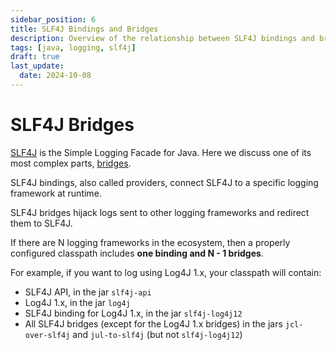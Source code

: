 ```yaml
---
sidebar_position: 6
title: SLF4J Bindings and Bridges
description: Overview of the relationship between SLF4J bindings and bridges
tags: [java, logging, slf4j]
draft: true
last_update:
  date: 2024-10-08
---
```


# SLF4J Bridges

[SLF4J](https://slf4j.org/) is the Simple Logging Facade for Java. Here we discuss one of its most complex parts, [bridges](https://www.slf4j.org/legacy.html).

SLF4J bindings, also called providers, connect SLF4J to a specific logging framework at runtime.

SLF4J bridges hijack logs sent to other logging frameworks and redirect them to SLF4J.

If there are N logging frameworks in the ecosystem, then a properly configured classpath includes **one binding and N - 1 bridges**.

For example, if you want to log using Log4J 1.x, your classpath will contain:

- SLF4J API, in the jar `slf4j-api`
- Log4J 1.x, in the jar `log4j`
- SLF4J binding for Log4J 1.x, in the jar `slf4j-log4j12`
- All SLF4J bridges (except for the Log4J 1.x bridges) in the jars `jcl-over-slf4j` and `jul-to-slf4j` (but not `slf4j-log4j12`)

